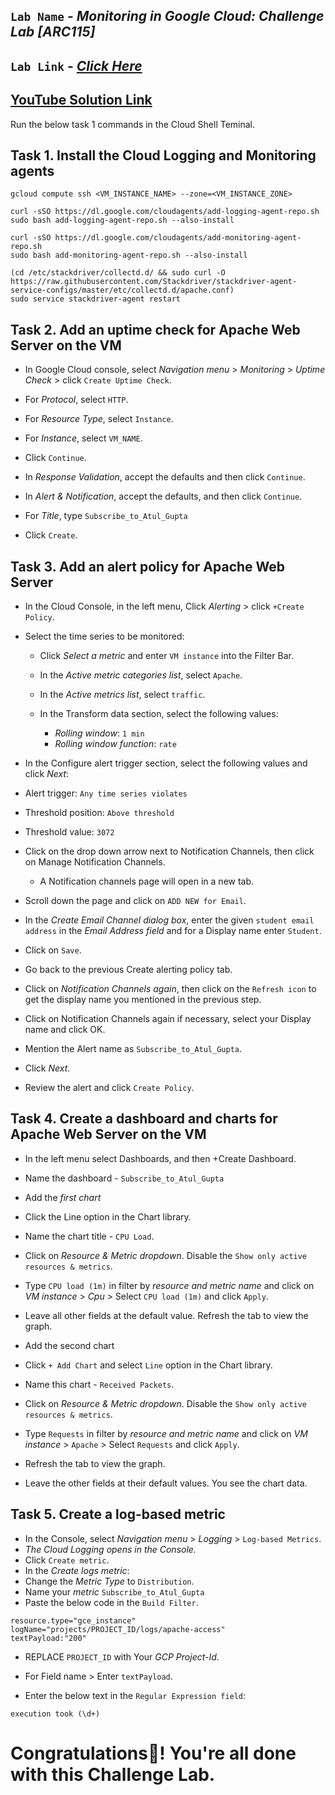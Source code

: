 ## `Lab Name` - *Monitoring in Google Cloud: Challenge Lab [ARC115]*

## `Lab Link` - [*Click Here*](https://www.cloudskillsboost.google/focuses/63855?parent=catalog)

## [YouTube Solution Link](https://youtu.be/BJec_ax7JTA)

Run the below task 1 commands in the Cloud Shell Teminal.

## Task 1. Install the Cloud Logging and Monitoring agents

```
gcloud compute ssh <VM_INSTANCE_NAME> --zone=<VM_INSTANCE_ZONE>
```

``` 
curl -sSO https://dl.google.com/cloudagents/add-logging-agent-repo.sh
sudo bash add-logging-agent-repo.sh --also-install
```

```
curl -sSO https://dl.google.com/cloudagents/add-monitoring-agent-repo.sh
sudo bash add-monitoring-agent-repo.sh --also-install
```

```
(cd /etc/stackdriver/collectd.d/ && sudo curl -O https://raw.githubusercontent.com/Stackdriver/stackdriver-agent-service-configs/master/etc/collectd.d/apache.conf)
sudo service stackdriver-agent restart
```

## Task 2. Add an uptime check for Apache Web Server on the VM

* In Google Cloud console, select *Navigation menu* > *Monitoring* > *Uptime Check* > click `Create Uptime Check`.


* For *Protocol*, select `HTTP`.
* For *Resource Type*, select `Instance`.
* For *Instance*, select `VM_NAME`.
* Click `Continue`.

* In *Response Validation*, accept the defaults and then click `Continue`.
* In *Alert & Notification*, accept the defaults, and then click `Continue`.
* For *Title*, type `Subscribe_to_Atul_Gupta`
* Click `Create`.

## Task 3. Add an alert policy for Apache Web Server

* In the Cloud Console, in the left menu, Click *Alerting* > click `+Create Policy`.
* Select the time series to be monitored:
    * Click *Select a metric* and enter `VM instance` into the Filter Bar.
    * In the *Active metric categories list*, select `Apache`.
    * In the *Active metrics list*, select `traffic`.
    
    * In the Transform data section, select the following values:
        * *Rolling window*: `1 min`
        * *Rolling window function*: `rate`


* In the Configure alert trigger section, select the following values and click *Next*:
* Alert trigger: `Any time series violates`
* Threshold position: `Above threshold`
* Threshold value: `3072`
 
* Click on the drop down arrow next to Notification Channels, then click on Manage Notification Channels.
    * A Notification channels page will open in a new tab.

* Scroll down the page and click on `ADD NEW for Email`.

* In the *Create Email Channel dialog box*, enter the given `student email address` in the *Email Address field* and for a Display name enter `Student`.

* Click on `Save`.

* Go back to the previous Create alerting policy tab.

* Click on *Notification Channels again*, then click on the `Refresh icon` to get the display name you mentioned in the previous step.

* Click on Notification Channels again if necessary, select your Display name and click OK.

* Mention the Alert name as `Subscribe_to_Atul_Gupta`.

* Click *Next*.

* Review the alert and click `Create Policy`.


## Task 4. Create a dashboard and charts for Apache Web Server on the VM

* In the left menu select Dashboards, and then +Create Dashboard.
* Name the dashboard - `Subscribe_to_Atul_Gupta`

* Add the *first chart*

* Click the Line option in the Chart library.

* Name the chart title - `CPU Load`.

* Click on *Resource & Metric dropdown*. Disable the `Show only active resources & metrics`.

* Type `CPU load (1m)` in filter by *resource and metric name* and click on *VM instance* > *Cpu* > Select `CPU load (1m)` and click `Apply`. 

* Leave all other fields at the default value. Refresh the tab to view the graph.

* Add the second chart

* Click `+ Add Chart` and select `Line` option in the Chart library.

* Name this chart - `Received Packets`.

* Click on *Resource & Metric dropdown*. Disable the `Show only active resources & metrics`.

* Type `Requests` in filter by *resource and metric name* and click on *VM instance* > `Apache` > Select `Requests` and click `Apply`.

* Refresh the tab to view the graph.

* Leave the other fields at their default values. You see the chart data.


## Task 5. Create a log-based metric

* In the Console, select *Navigation menu* > *Logging* > `Log-based Metrics`.
* *The Cloud Logging opens in the Console.*
* Click `Create metric`.
* In the *Create logs metric*:
* Change the *Metric Type* to `Distribution`.
* Name your *metric* `Subscribe_to_Atul_Gupta`
* Paste the below code in the `Build Filter`.

```
resource.type="gce_instance"
logName="projects/PROJECT_ID/logs/apache-access"
textPayload:"200"
```
* REPLACE `PROJECT_ID` with Your *GCP Project-Id*.

* For Field name > Enter `textPayload`. 

* Enter the below text in the `Regular Expression field`:

```
execution took (\d+)
```

# Congratulations🎉! You're all done with this Challenge Lab.